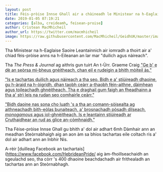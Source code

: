 ```yaml
---
layout: post
title: Fèis-pròise Innse Ghall air a chàineadh le Ministear na h-Eaglaise Saoire Leantainnich
date: 2019-01-05 07:19:21
categories: [alba, creideamh, feisean-proise]
author: Crìstean MacMhìcheil
author_url: https://twitter.com/macmhicheil
image: https://raw.githubusercontent.com/MacMhicheil/GeidhUK/master/images/2018-09-21-feis-proise-innse-ghall-air-a-chaineadh-le-ministear-na-h-eaglaise-saoire-leantainnich.jpg
---
```


Tha Ministear na h-Eaglaise Saoire Leantainnich air iomradh a thoirt air a' chiad fèis-pròise anns na h-Eileanan an Iar mar "duilich agus nàireach".

<!--more-->

Tha *The Press & Journal* ag aithris gun tuirt An t-Ùrr. Graeme Craig <abbr title="Whatever form sexual immorality may take, it is nothing to be proud about.">"Ge b' e dè an seòrsa mì-bheus gnèitheach, chan eil e rudeigin a bhith mòiteil às."</abbr>

<abbr title="This event is sad and shameful. It will point people, particularly the young, in a wrong direction when it comes to identity, relationships and sexual fulfilment. It is worrying that those who struggle with these things will be given the wrong advice.">"Is e tachartas duilich agus nàireach a tha seo. Bidh e a' stiùireadh dhaoine, gu h-àraid na h-òigridh, dhan taobh ceàrr a-thaobh fèin-aithne, dàimhean agus toileachadh ghnèitheach. Tha e draghail gum faigh an fheadhainn a tha a' strì leis na rudan seo comhairle ceàrr."</abbr>

<abbr title="“The sooner society returns to recognising basic biology and promoting faithful, monogamous, heterosexual marriage, the more content people will be. Following our Maker’s instructions is always the wise thing to do.">"Bidh daoine nas sona cho luath 's a tha an comann-sòisealta ag aithneachadh bith-eòlas bunaiteach, a' brosnachadh pòsadh dìlseach, *monogamous* agus iol-ghnèitheach. Is e leantainn stiùireadh ar Cruthaidhear an rud as glice an-còmhnaidh."</abbr>

Tha Fèise-pròise Innse Ghall gu bhith a' dol air adhart 6mh Dàmhair ann an meadhan Steòrnabhaigh aig an aon àm sa bhios tachartas eile coltach ris a' dol air adhart ann an Inbhir Nis.

A-rèir [duilleag Facebook an tachartais](https://www.facebook.com/HebrideanPride/ aig àm-fhoillseachaidh an sgeulachd seo, tha còrr 's 400 dhaoine beachdachadh air frithealadh an tachartas ann an Steòrnabhagh.

